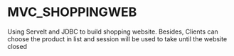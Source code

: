 # MVC_SHOPPINGWEB
Using Servelt and JDBC to build shopping website. Besides, Clients can choose the product in list and session will be used to take until the website closed
